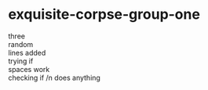 # exquisite-corpse-group-one

three<br/>
random<br/> 
lines added<br/>
trying if  
spaces work  
checking if /n 
does anything
